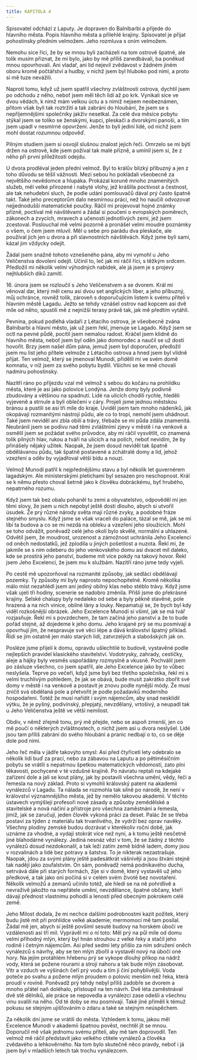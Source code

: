 ```yaml
---
title: KAPITOLA 4
---
```


Spisovatel odchází z Laputy. Je dopraven do Balnibarbi a přijede do hlavního města. Popis hlavního města a přilehlé krajiny. Spisovatel je přijat pohostinsky předním velmožem. Jeho rozmluva s oním velmožem.

Nemohu sice říci, že by se mnou byli zacházeli na tom ostrově špatně, ale tolik musím přiznat, že mi bylo, jako by mě příliš zanedbávali, ba poněkud mnou opovrhovali. Ani vladař, ani lid nejevil zvědavost v žádném jiném oboru kromě počtářství a hudby, v nichž jsem byl hluboko pod nimi, a proto si mě tuze nevážili.

Naproti tomu, když už jsem spatřil všechny zvláštnosti ostrova, dychtil jsem po odchodu z něho, neboť jsem měl těch lidí až po krk. Vynikali sice ve dvou vědách, k nimž mám velkou úctu a s nimiž nejsem neobeznámen, přitom však byli tak roztržití a tak zabráni do hloubání, že jsem se s nepříjemnějšími společníky jakživ nesetkal. Za celé dva měsíce pobytu stýkal jsem se toliko se ženskými, kupci, pleskači a dvorskými panoši, a tím jsem upadl v nesmírné opovržení. Jenže to byli jediní lidé, od nichž jsem mohl dostat rozumnou odpověď.

Pilným studiem jsem si osvojil slušnou znalost jejich řeči. Omrzelo se mi býti držen na ostrově, kde jsem požíval tak malé přízně, a umínil jsem si, že z něho při první příležitosti odejdu.

U dvora prodléval jeden přední velmož. Byl to králův blízký příbuzný a jen z toho důvodu se těšil vážnosti. Mezi sebou ho pokládali všeobecně za největšího nevědomce a hlupáka. Prokázal koruně mnoho znamenitých služeb, měl velké přirozené i nabyté vlohy, jež krášlila poctivost a čestnost, ale tak nehudební sluch, že podle udání pomlouvačů dával prý často špatně takt. Také jeho preceptorům dalo nesmírnou práci, než ho naučili odvozovat nejjednodušší matematické poučky. Ráčil mi projevovat hojné známky přízně, poctíval mě návštěvami a žádal si poučení o evropských poměrech, zákonech a zvycích, mravech a učenosti jednotlivých zemí, jež jsem zcestoval. Poslouchal mě velmi pozorně a pronášel velmi moudré poznámky o všem, o čem jsem mluvil. Měl u sebe pro parádu dva pleskače, ale používal jich jen u dvora a při slavnostních návštěvách. Když jsme byli sami, kázal jim vždycky odejít.

Žádal jsem snažně tohoto vznešeného pána, aby mi vymohl u Jeho Veličenstva dovolení odejít. Učinil to, leč jak mi ráčil říci, s těžkým srdcem. Předložil mi několik velmi výhodných nabídek, ale já jsem je s projevy nejhlubších díků zamítl.

16\. února jsem se rozloučil s Jeho Veličenstvem a se dvorem. Král mi věnoval dar, který měl cenu asi dvou set anglických liber, a jeho příbuzný, můj ochránce, rovněž tolik, zároveň s doporučujícím listem k svému příteli v hlavním městě Lagadu. Ježto se tehdy vznášel ostrov nad kopcem asi dvě míle od něho, spustili mě z nejnižší terasy právě tak, jak mě předtím vytáhli.

Pevnina, pokud podléhá vladaři z Létacího ostrova, je všeobecně zvána Balnibarbi a hlavní město, jak už jsem řekl, jmenuje se Lagado. Když jsem se octl na pevné půdě, pocítil jsem nemalou radost. Kráčel jsem klidně do hlavního města, neboť jsem byl oděn jako domorodec a naučil se už dosti hovořit. Brzy jsem našel dům pána, jemuž jsem byl doporučen, předložil jsem mu list jeho přítele velmože z Létacího ostrova a hned jsem byl vlídně přijat. Ten velmož, který se jmenoval Munodi, přidělil mi ve svém domě komnatu, v níž jsem za svého pobytu bydlil. Všichni se ke mně chovali nadmíru pohostinsky.

Nazítří ráno po příjezdu vzal mě velmož s sebou do kočáru na prohlídku města, které je asi jako polovice Londýna. Jenže domy byly podivně zbudovány a většinou na spadnutí. Lidé na ulicích chodili rychle, hleděli vyjeveně a strnule a byli oblečeni v cáry. Projeli jsme jednou městskou bránou a pustili se asi tři míle do kraje. Uviděl jsem tam mnoho nádeníků, jak okopávají rozmanitými nástroji půdu, ale co to tropí, nemohl jsem uhádnout. Také jsem neviděl ani zbla obilí a trávy, třebaže se mi půda zdála znamenitá. Neubránil jsem se podivu nad těmi zvláštními zjevy v městě i na venkově a osmělil jsem se požádat svého průvodce, aby mi ráčil vysvětlit, co znamená tolik pilných hlav, rukou a tváří na ulicích a na polích, neboť nevidím, že by přinášely nějaký užitek. Naopak, že jsem dosud neviděl tak špatně obdělávanou půdu, tak špatně postavené a zchátralé domy a lid, jehož vzezření a oděv by vyjadřoval větší bídu a nouzi.

Velmož Munodi patřil k nejpřednějšímu stavu a byl několik let guvernérem lagadským. Ale ministerskými pletichami byl sesazen pro neschopnost. Král se k němu přesto choval šetrně jako k člověku dobráckému, byť hrubého, nepatrného rozumu.

Když jsem tak bez obalu pohaněl tu zemi a obyvatelstvo, odpověděl mi jen těmi slovy, že jsem u nich nepobyl ještě dosti dlouho, abych si utvořil úsudek. Že prý různé národy světa mají různé zvyky, a podobné fráze stejného smyslu. Když jsme se však vraceli do paláce, tázal se mě, jak se mi líbí ta budova a co se mi nezdá na obleku a vzezření jeho sloužících. Mohl se toho odvážit, poněvadž celé jeho okolí bylo skvělé, normální a uhlazené. Odvětil jsem, že moudrost, urozenost a zámožnost uchránila Jeho Excelenci od oněch nedostatků, jež zplodila u jiných pošetilost a nuzota. Řekl mi, že jakmile se s ním odeberu do jeho venkovského domu asi dvacet mil daleko, kde se prostírá jeho panství, budeme mít více pokdy na takový hovor. Řekl jsem Jeho Excelenci, že jsem mu k službám. Nazítří ráno jsme tedy vyjeli.

Po cestě mě upozorňoval na rozmanité způsoby, jak sedláci obdělávají pozemky. Ty způsoby mi byly naprosto nepochopitelné. Kromě několika málo míst nezahlédl jsem ani jediný obilný klas nebo stéblo trávy. Když jsme však ujeli tři hodiny, scenerie se nadobro změnila. Přišli jsme do překrásné krajiny. Selské chalupy byly nedaleko od sebe a byly pěkně stavěné, pole hrazená a na nich vinice, obilné lány a louky. Nepamatuji se, že bych byl kdy viděl rozkošnější obrázek. Jeho Excelence Munodi si všiml, jak se má tvář rozjasňuje. Řekl mi s povzdechem, že tam začíná jeho panství a že to bude pořád stejné, až dojedeme k jeho domu. Jeho krajané prý se mu posmívají a opovrhují jím, že nespravuje své věci lépe a dává království špatný příklad. Řídí se jím ostatně jen málo starých lidí, zatvrzelých a slabošských jak on.

Posléze jsme přijeli k domu, opravdu ušlechtilé to budově, vystavěné podle nejlepších pravidel klasického stavitelství. Vodotrysky, zahrady, cestičky, aleje a hájky byly vesměs uspořádány rozmyslně a vkusně. Pochválil jsem po zásluze všechno, co jsem spatřil, ale Jeho Excelence jako by to vůbec neslyšela. Teprve po večeři, když jsme byli bez třetího společníka, řekl mi s velmi truchlivým pohledem, že jak se obává, bude musit zakrátko zbořit své domy v městě i na venkově a postavit je znovu podle nynější módy. Že musí zničit svá obdělaná pole a přetvořit je podle požadavků moderního hospodaření. Totéž že musí nařídit i svým nájemcům, aby snad nesklidil výtku, že je pyšný, podivínský, přepjatý, nevzdělaný, vrtošivý, a neupadl tak u Jeho Veličenstva ještě ve větší nemilost.

Obdiv, v němž zřejmě tonu, prý mě přejde, nebo se aspoň zmenší, jen co mě poučí o některých zvláštnostech, o nichž jsem asi u dvora neslyšel. Lidé jsou tam příliš zabráni do svého hloubání a pranic nedbají o to, co se děje dole pod nimi.

Jeho řeč měla v jádře takovýto smysl: Asi před čtyřiceti lety odebralo se několik lidí buď za prací, nebo za zábavou na Laputu a po pětiměsíčním pobytu se vrátili s nepatrnou špetkou matematických vědomostí, zato plni těkavosti, pochycené v té vzdušné krajině. Po návratu reptali na kdejaké zařízení dole a jali se kout plány, jak by postavili všechna umění, vědy, řeči a řemesla na nový základ. Proto si vymohli královský patent na akademii vynálezců v Lagadu. Ta nálada se rozmohla tak silně po národě, že není v království významnějšího města, jež by nemělo takovou akademii. V těchto ústavech vymýšlejí profesoři nové zásady a způsoby zemědělské a stavitelské a nová náčiní a přístroje pro všechna zaměstnání a řemesla, jimiž, jak se zaručují, jeden člověk vykoná práci za deset. Palác že se třeba postaví za týden z materiálu tak trvanlivého, že vydrží bez oprav navěky. Všechny plodiny zemské budou dozrávat v kterékoliv roční době, jak uznáme za vhodné, a vydají stokrát více než nyní, a k tomu ještě nesčetně jiné blahodárné vynálezy. Jediná nesnáz vězí v tom, že se žádný z těchto vynálezů dosud nezdokonalil, a tak leží zatím země bídně ladem, domy jsou v rozvalinách a lidé bez potravy a šatstva. To je nikterak nezastrašuje. Naopak, jdou za svými plány ještě padesátkrát vášnivěji a jsou štváni stejně tak nadějí jako zoufalstvím. On sám, poněvadž nemá podnikavého ducha, setrvává dále při starých formách, žije si v domě, který vystavěli už jeho předkové, a tak jako oni počíná si v celém svém životě bez novotaření. Několik velmožů a zemanů učinilo totéž, ale hledí se na ně pohrdlivě a nevraživě jakožto na nepřátele umění, nevzdělance, špatné občany, kteří dávají přednost vlastnímu pohodlí a lenosti před obecným pokrokem celé země.

Jeho Milost dodala, že mi nechce dalšími podrobnostmi kazit požitek, který budu jistě mít při prohlídce velké akademie; mermomocí mě tam posílal. Žádal mě jen, abych si ještě povšiml sesuté budovy na horském úbočí ve vzdálenosti asi tří mil. Vyprávěl mi o ní toto: Měl prý na půl míle od domu velmi příhodný mlýn, který byl hnán strouhou z velké řeky a stačil jeho rodině i četným nájemcům. Asi před sedmi lety přišlo za ním sdružení oněch vynálezců s návrhy, aby se ten mlýn zbořil a vystavěl nový na úbočí oné hory. Na jejím protáhlém hřebenu prý se vykope dlouhý příkop na nádrž vody, která se požene rourami a stroji nahoru a tak bude mlýn zásobovat. Vítr a vzduch ve výšinách čeří prý vodu a tím ji činí pohyblivější. Voda poteče po svahu a požene mlýn proudem o polovic menším než řeka, která proudí v rovině. Poněvadž prý tehdy nebyl příliš zadobře se dvorem a mnoho přátel naň doléhalo, přistoupil na ten návrh. Dvě léta zaměstnával dvě stě dělníků, ale práce se nepovedla a vynálezci zase odešli a všechnu vinu svalili na něho. Od té doby se mu posmívají. Také jiné přiměli k témuž pokusu se stejným ujišťováním o zdaru a také se stejným neúspěchem.

Za několik dní jsme se vrátili do města. Vzhledem k tomu, jakou měl Excelence Munodi v akademii špatnou pověst, nechtěl jít se mnou. Doporučil mě však jednomu svému příteli, aby mě tam doprovodil. Ten velmož mě ráčil představit jako velkého ctitele vynálezů a člověka zvědavého a lehkověrného. Na tom bylo skutečně něco pravdy, neboť i já jsem byl v mladších letech tak trochu vynálezcem.
